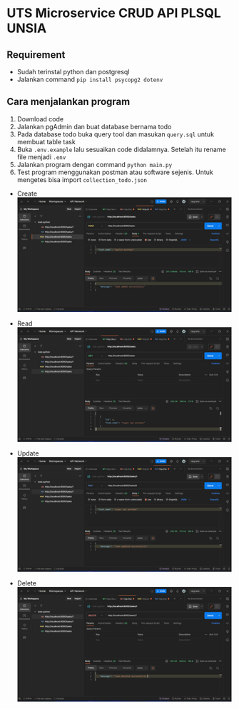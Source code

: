 # UTS Microservice CRUD API PLSQL UNSIA

## Requirement

-   Sudah terinstal python dan postgresql
-   Jalankan command `pip install psycopg2 dotenv`

## Cara menjalankan program

1. Download code
2. Jalankan pgAdmin dan buat database bernama todo
3. Pada database todo buka query tool dan masukan `query.sql` untuk membuat table task
4. Buka `.env.example` lalu sesuaikan code didalamnya. Setelah itu rename file menjadi `.env`
5. Jalankan program dengan command `python main.py`
6. Test program menggunakan postman atau software sejenis. Untuk mengetes bisa import `collection_todo.json`

-   Create
    ![create](create.png)

-   Read
    ![read](read.png)

-   Update
    ![update](update.png)

-   Delete
    ![delete](delete.png)
